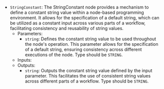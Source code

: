 - `StringConstant`: The StringConstant node provides a mechanism to define a constant string value within a node-based programming environment. It allows for the specification of a default string, which can be utilized as a constant input across various parts of a workflow, facilitating consistency and reusability of string values.
    - Parameters:
        - `string`: Defines the constant string value to be used throughout the node's operation. This parameter allows for the specification of a default string, ensuring consistency across different executions of the node. Type should be `STRING`.
    - Inputs:
    - Outputs:
        - `string`: Outputs the constant string value defined by the input parameter. This facilitates the use of consistent string values across different parts of a workflow. Type should be `STRING`.
